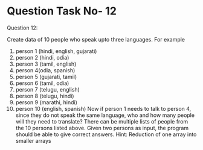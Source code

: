 # Question Task No- 12

Question 12:

Create data of 10 people who speak upto three languages. For example
1. person 1 (hindi, english, gujarati)
2. person 2 (hindi, odia)
3. person 3 (tamil, english)
4. person 4(odia, spanish)
5. person 5 (gujarati, tamil)
6. person 6 (tamil, odia)
7. person 7 (telugu, english)
8. person 8 (telugu, hindi)
9. person 9 (marathi, hindi)
10. person 10 (english, spanish)
Now if person 1 needs to talk to person 4, since they do not speak the same language, who
and how many people will they need to translate? There can be multiple lists of people from
the 10 persons listed above. Given two persons as input, the program should be able to give
correct answers.
Hint: Reduction of one array into smaller arrays
